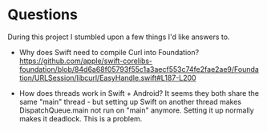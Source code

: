 # Questions

During this project I stumbled upon a few things I'd like answers to.

* Why does Swift need to compile Curl into Foundation?
https://github.com/apple/swift-corelibs-foundation/blob/84d6a68f05793f55c1a3aecf553c74fe2fae2ae9/Foundation/URLSession/libcurl/EasyHandle.swift#L187-L200

* How does threads work in Swift + Android?
It seems they both share the same "main" thread - but setting up Swift on another thread makes DispatchQueue.main not run on "main" anymore. Setting it up normally makes it deadlock. This is a problem.